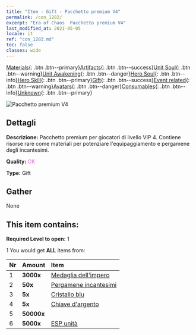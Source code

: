 ```yaml
---
title: "Item - Gift - Pacchetto premium V4"
permalink: /con_1282/
excerpt: "Era of Chaos  Pacchetto premium V4"
last_modified_at: 2021-05-05
locale: it
ref: "con_1282.md"
toc: false
classes: wide
---
```

 [Materials](/ItemsIT/){: .btn .btn--primary}[Artifacts](/ItemsIT/Artifacts/){: .btn .btn--success}[Unit Soul](/ItemsIT/UnitSoul/){: .btn .btn--warning}[Unit Awakening](/ItemsIT/UnitAwakening/){: .btn .btn--danger}[Hero Soul](/ItemsIT/HeroSoul/){: .btn .btn--info}[Hero Skill](/ItemsIT/HeroSkill/){: .btn .btn--primary}[Gift](/ItemsIT/Gift/){: .btn .btn--success}[Event related](/ItemsIT/Events/){: .btn .btn--warning}[Avatars](/ItemsIT/Avatars/){: .btn .btn--danger}[Consumables](/ItemsIT/Consumables/){: .btn .btn--info}[Unknown](/ItemsIT/Unknown/){: .btn .btn--primary}

 ![Pacchetto premium V4](/images/t/i_905004.png)

## Dettagli
 **Descrizione:** Pacchetto premium per giocatori di livello VIP 4. Contiene risorse rare come materiali per potenziare l'equipaggiamento e pergamene degli incantesimi.

 **Quality:** <span style="color: #DA70D6">OK</span>

 **Type:** Gift

## Gather

  None

## This item contains:

 **Required Level to open:** 1

 1 You would get **ALL** items  from:

  | Nr | Amount |     Item    |
  |:---|:-------|:------------|
  | 1 |  **3000x** | [Medaglia dell'impero](/ItemsIT/con_904/) |  | 
  | 2 |  **50x** | [Pergamene incantesimi](/ItemsIT/con_694/) |  | 
  | 3 |  **5x** | [Cristallo blu](/ItemsIT/con_716/) |  | 
  | 4 |  **5x** | [Chiave d'argento](/ItemsIT/con_693/) |  | 
  | 5 |  **50000x** | <i class="fas fa-coins"/> |  | 
  | 6 |  **5000x** | [ESP unità](/ItemsIT/con_902/) |  | 
